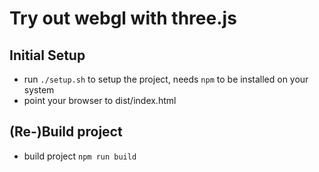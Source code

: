 # Try out webgl with three.js 

## Initial Setup

- run `./setup.sh` to setup the project, needs `npm` to be installed on your system
- point your browser to dist/index.html

## (Re-)Build project

- build project `npm run build`
